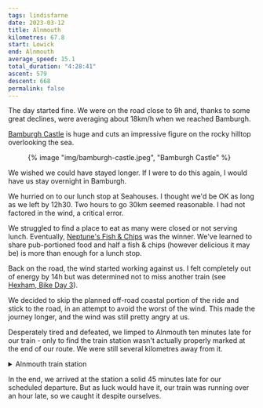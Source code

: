 ```yaml
---
tags: lindisfarne
date: 2023-03-12
title: Alnmouth
kilometres: 67.8
start: Lowick
end: Alnmouth
average_speed: 15.1
total_duration: "4:28:41"
ascent: 579
descent: 668
permalink: false
---
```


The day started fine. We were on the road close to 9h and, thanks to some great declines, were averaging about 18km/h when we reached Bamburgh.

[Bamburgh Castle](https://www.bamburghcastle.com) is huge and cuts an impressive figure on the rocky hilltop overlooking the sea.

<figure>
{% image "img/bamburgh-castle.jpeg", "Bamburgh Castle" %}
</figure>

We wished we could have stayed longer. If I were to do this again, I would have us stay overnight in Bamburgh.

We hurried on to our lunch stop at Seahouses. I thought we'd be OK as long as we left by 12h30. Two hours to go 30km seemed reasonable. I had not factored in the wind, a critical error.

We struggled to find a place to eat as many were closed or not serving lunch. Eventually, [Neptune's Fish & Chips](https://maps.app.goo.gl/3qVw97fMzhbxDyn9A) was the winner. We've learned to share pub-portioned food and half a fish & chips (however delicious it may be) is more than enough for a lunch stop.

Back on the road, the wind started working against us. I felt completely out of energy by 14h but was determined not to miss another train (see [Hexham, Bike Day 3](./trips/hexham/#bike-day-3)).

We decided to skip the planned off-road coastal portion of the ride and stick to the road, in an attempt to avoid the worst of the wind. This made the journey longer, and the wind was still pretty angry at us.

Desperately tired and defeated, we limped to Alnmouth ten minutes late for our train - only to find the train station wasn't actually properly marked at the end of our route. We were still several kilometres away from it.

<details class="stack">
<summary>Alnmouth train station</summary>

Alnmouth train station is actually in Hipsburn, 1.6 km west of the Alnmouth city centre. The reason is probably due to the location of Alnmouth which is surrounded by Aln River.

</details>

In the end, we arrived at the station a solid 45 minutes late for our scheduled departure. But as luck would have it, our train was running over an hour late, so we caught it despite ourselves.
